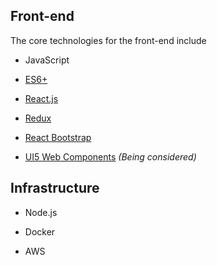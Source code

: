 
## Front-end

The core technologies for the front-end include 

- JavaScript


- [ES6+](https://www.w3schools.com/js/js_es6.asp)


- [React.js](https://reactjs.org/)


- [Redux](https://redux.js.org/introduction/getting-started)


- [React Bootstrap](https://react-bootstrap.github.io/getting-started/introduction)


- [UI5 Web Components](https://sap.github.io/ui5-webcomponents/playground) _(Being considered)_

## Infrastructure

- Node.js


- Docker


- AWS
